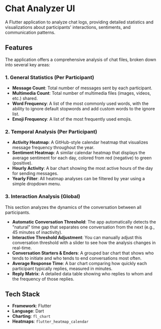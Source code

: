 # Chat Analyzer UI

A Flutter application to analyze chat logs, providing detailed statistics and visualizations about participants' interactions, sentiments, and communication patterns.

## Features

The application offers a comprehensive analysis of chat files, broken down into several key areas:

### 1. General Statistics (Per Participant)

- **Message Count**: Total number of messages sent by each participant.
- **Multimedia Count**: Total number of multimedia files (images, videos, etc.) shared.
- **Word Frequency**: A list of the most commonly used words, with the ability to ignore default stopwords and add custom words to the ignore list.
- **Emoji Frequency**: A list of the most frequently used emojis.

### 2. Temporal Analysis (Per Participant)

- **Activity Heatmap**: A GitHub-style calendar heatmap that visualizes message frequency throughout the year.
- **Sentiment Heatmap**: A similar calendar heatmap that displays the average sentiment for each day, colored from red (negative) to green (positive).
- **Hourly Activity**: A bar chart showing the most active hours of the day for sending messages.
- **Yearly Filter**: All heatmap analyses can be filtered by year using a simple dropdown menu.

### 3. Interaction Analysis (Global)

This section analyzes the dynamics of the conversation between all participants.

- **Automatic Conversation Threshold**: The app automatically detects the "natural" time gap that separates one conversation from the next (e.g., 45 minutes of inactivity).
- **Interactive Threshold Adjustment**: You can manually adjust this conversation threshold with a slider to see how the analysis changes in real-time.
- **Conversation Starters & Enders**: A grouped bar chart that shows who tends to initiate and who tends to end conversations most often.
- **Average Response Time**: A bar chart comparing how quickly each participant typically replies, measured in minutes.
- **Reply Matrix**: A detailed data table showing who replies to whom and the frequency of those replies.

## Tech Stack

- **Framework**: Flutter
- **Language**: Dart
- **Charting**: `fl_chart`
- **Heatmaps**: `flutter_heatmap_calendar`
